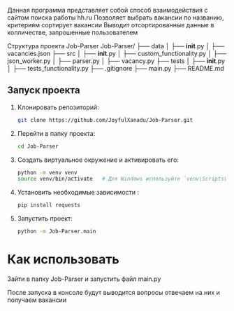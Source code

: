Данная программа представляет собой способ взаимодействия с сайтом поиска работы hh.ru Позволяет выбрать вакансии по названию, критериям сортирует вакансии Выводит отсортированные данные в колличестве, запрошенные пользователем


Структура проекта Job-Parser
Job-Parser/
├── data
│   ├── __init__.py
│   ├── vacancies.json
├── src
│   ├── __init__.py
│   ├── custom_functionality.py
│   ├── json_worker.py
│   ├── parser.py
│   ├── vacancy.py
├── tests
│   ├── __init__.py
│   ├── tests_functionality.py
├── .gitignore
├── main.py
├── README.md

## Запуск проекта

1. Клонировать репозиторий:
    ```sh
    git clone https://github.com/JoyfulXanadu/Job-Parser.git
    ```
2. Перейти в папку проекта:

    ```sh
    cd Job-Parser
    ```

3. Создать виртуальное окружение и активировать его:
    ```sh
    python -m venv venv
    source venv/bin/activate   # Для Windows используйте `venv\Scripts\activate`
    ```

4. Установить необходимые зависимости :
    ```sh
    pip install requests
    ```

5. Запустить проект:

    ```sh
    python -m Job-Parser.main
    ```

# Как использовать
Зайти в папку Job-Parser и запустить файл main.py

После запуска в консоле будут выводится вопросы отвечаем на них и получаем вакансии





